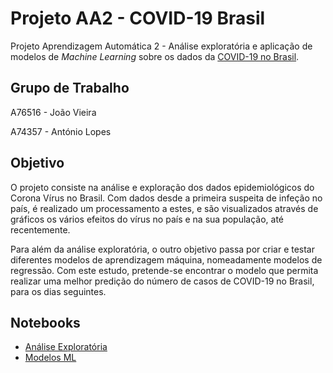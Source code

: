 # Projeto AA2 - COVID-19 Brasil
Projeto Aprendizagem Automática 2 - Análise exploratória e aplicação de modelos de *Machine Learning* sobre os dados da <a href="https://www.kaggle.com/unanimad/corona-virus-brazil">COVID-19 no Brasil</a>.

## Grupo de Trabalho
A76516 - João Vieira

A74357 - António Lopes

## Objetivo
O projeto consiste na análise e exploração dos dados epidemiológicos do Corona Vírus no Brasil. Com dados desde a primeira suspeita de infeção no país, é realizado um processamento a estes, e são visualizados através de gráficos os vários efeitos do vírus no país e na sua população, até recentemente. 

Para além da análise exploratória, o outro objetivo passa por criar e testar diferentes modelos de aprendizagem máquina, nomeadamente modelos de regressão. Com este estudo, pretende-se encontrar o modelo que permita realizar uma melhor predição do número de casos de COVID-19 no Brasil, para os dias seguintes.

## Notebooks

* [Análise Exploratória](https://github.com/jvieira42/AA2/blob/master/eda.ipynb)
* [Modelos ML](https://github.com/jvieira42/AA2/blob/master/modelos.ipynb)
